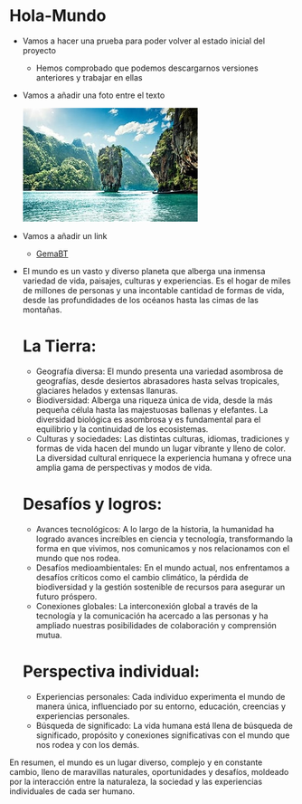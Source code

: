# Hola-Mundo

- Vamos a hacer una prueba para poder volver al estado inicial del proyecto
  - Hemos comprobado que podemos descargarnos versiones anteriores y trabajar en ellas

- Vamos a añadir una foto entre el texto 
  
  ![Descripción de la imagen](Fotos/cuatro.jpg)

- Vamos a añadir un link
  - [GemaBT](https://github.com/GemaBT/Hola-Mundo)
    
- El mundo es un vasto y diverso planeta que alberga una inmensa variedad de vida, paisajes, culturas y experiencias. Es el hogar de miles de millones de personas y una incontable cantidad de formas de vida, desde las profundidades de los océanos hasta las cimas de las montañas.

  # La Tierra:
    - Geografía diversa: El mundo presenta una variedad asombrosa de geografías, desde desiertos abrasadores hasta selvas tropicales, glaciares helados y extensas llanuras.
    - Biodiversidad: Alberga una riqueza única de vida, desde la más pequeña célula hasta las majestuosas ballenas y elefantes. La diversidad biológica es asombrosa y es fundamental para el equilibrio y la continuidad de los ecosistemas.
    - Culturas y sociedades: Las distintas culturas, idiomas, tradiciones y formas de vida hacen del mundo un lugar vibrante y lleno de color. La diversidad cultural enriquece la experiencia humana y ofrece una amplia gama de perspectivas y modos de vida.

  # Desafíos y logros:
    - Avances tecnológicos: A lo largo de la historia, la humanidad ha logrado avances increíbles en ciencia y tecnología, transformando la forma en que vivimos, nos comunicamos y nos relacionamos con el mundo que nos rodea.
    - Desafíos medioambientales: En el mundo actual, nos enfrentamos a desafíos críticos como el cambio climático, la pérdida de biodiversidad y la gestión sostenible de recursos para asegurar un futuro próspero.
    - Conexiones globales: La interconexión global a través de la tecnología y la comunicación ha acercado a las personas y ha ampliado nuestras posibilidades de colaboración y comprensión mutua.

  # Perspectiva individual:
    - Experiencias personales: Cada individuo experimenta el mundo de manera única, influenciado por su entorno, educación, creencias y experiencias personales.
    - Búsqueda de significado: La vida humana está llena de búsqueda de significado, propósito y conexiones significativas con el mundo que nos rodea y con los demás.

En resumen, el mundo es un lugar diverso, complejo y en constante cambio, lleno de maravillas naturales, oportunidades y desafíos, moldeado por la interacción entre la naturaleza, la sociedad y las experiencias individuales de cada ser humano.
